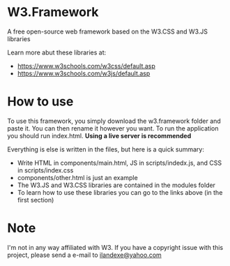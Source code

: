 # W3.Framework
A free open-source web framework based on the W3.CSS and W3.JS libraries

Learn more abut these libraries at:

- https://www.w3schools.com/w3css/default.asp
- https://www.w3schools.com/w3js/default.asp

# How to use

To use this framework, you simply download the w3.framework folder and paste it. 
You can then rename it however you want. 
To run the application you should run index.html. 
**Using a live server is recommended**


Everything is else is written in the files, but here is a quick summary:
- Write HTML in components/main.html, JS in scripts/indedx.js, and CSS in scripts/index.css
- components/other.html is just an example
- The W3.JS and W3.CSS libraries are contained in the modules folder
- To learn how to use these libraries you can go to the links above (in the first section)

# Note
I'm not in any way affiliated with W3. If you have a copyright issue with this project, please send a e-mail to ilandexe@yahoo.com

